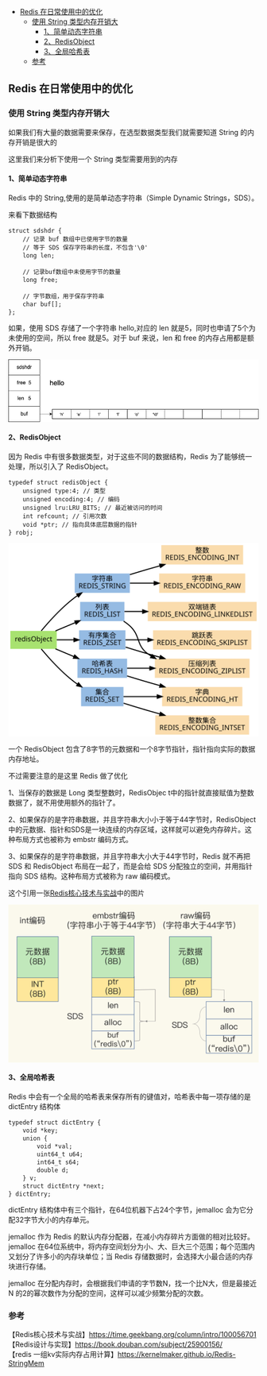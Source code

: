 <!-- START doctoc generated TOC please keep comment here to allow auto update -->
<!-- DON'T EDIT THIS SECTION, INSTEAD RE-RUN doctoc TO UPDATE -->

- [Redis 在日常使用中的优化](#redis-%E5%9C%A8%E6%97%A5%E5%B8%B8%E4%BD%BF%E7%94%A8%E4%B8%AD%E7%9A%84%E4%BC%98%E5%8C%96)
  - [使用 String 类型内存开销大](#%E4%BD%BF%E7%94%A8-string-%E7%B1%BB%E5%9E%8B%E5%86%85%E5%AD%98%E5%BC%80%E9%94%80%E5%A4%A7)
    - [1、简单动态字符串](#1%E7%AE%80%E5%8D%95%E5%8A%A8%E6%80%81%E5%AD%97%E7%AC%A6%E4%B8%B2)
    - [2、RedisObject](#2redisobject)
    - [3、全局哈希表](#3%E5%85%A8%E5%B1%80%E5%93%88%E5%B8%8C%E8%A1%A8)
  - [参考](#%E5%8F%82%E8%80%83)

<!-- END doctoc generated TOC please keep comment here to allow auto update -->

## Redis 在日常使用中的优化

### 使用 String 类型内存开销大

如果我们有大量的数据需要来保存，在选型数据类型我们就需要知道 String 的内存开销是很大的  

这里我们来分析下使用一个 String 类型需要用到的内存    

#### 1、简单动态字符串

Redis 中的 String,使用的是简单动态字符串（Simple Dynamic Strings，SDS）。  

来看下数据结构  

```
struct sdshdr {
    // 记录 buf 数组中已使用字节的数量
    // 等于 SDS 保存字符串的长度，不包含'\0'
    long len;
    
    // 记录buf数组中未使用字节的数量
    long free;
    
    // 字节数组，用于保存字符串
    char buf[];
};
```

如果，使用 SDS 存储了一个字符串 hello,对应的 len 就是5，同时也申请了5个为未使用的空间，所以 free 就是5。对于 buf 来说，len 和 free 的内存占用都是额外开销。         

<img src="/img/redis/redis-sds.png"  alt="redis" align="center" />

#### 2、RedisObject

因为 Redis 中有很多数据类型，对于这些不同的数据结构，Redis 为了能够统一处理，所以引入了 RedisObject。  

```
typedef struct redisObject {
    unsigned type:4; // 类型
    unsigned encoding:4; // 编码
    unsigned lru:LRU_BITS; // 最近被访问的时间
    int refcount; // 引用次数
    void *ptr; // 指向具体底层数据的指针
} robj;
```

<img src="/img/redis/redis-object.svg"  alt="redis" align="center" />

一个 RedisObject 包含了8字节的元数据和一个8字节指针，指针指向实际的数据内存地址。   

不过需要注意的是这里 Redis 做了优化  

1、当保存的数据是 Long 类型整数时，RedisObjec t中的指针就直接赋值为整数数据了，就不用使用额外的指针了。  

2、如果保存的是字符串数据，并且字符串大小小于等于44字节时，RedisObject中的元数据、指针和SDS是一块连续的内存区域，这样就可以避免内存碎片。这种布局方式也被称为 embstr 编码方式。  

3、如果保存的是字符串数据，并且字符串大小大于44字节时，Redis 就不再把 SDS 和 RedisObject 布局在一起了，而是会给 SDS 分配独立的空间，并用指针指向 SDS 结构。这种布局方式被称为 raw 编码模式。    

这个引用一张[Redis核心技术与实战](https://time.geekbang.org/column/intro/100056701)中的图片  
    
<img src="/img/redis/redis-object-string.jpeg"  alt="redis" align="center" />

#### 3、全局哈希表

Redis 中会有一个全局的哈希表来保存所有的键值对，哈希表中每一项存储的是 dictEntry 结构体  

```
typedef struct dictEntry {
    void *key;
    union {
        void *val;
        uint64_t u64;
        int64_t s64;
        double d;
    } v;
    struct dictEntry *next;
} dictEntry;
```

dictEntry 结构体中有三个指针，在64位机器下占24个字节，jemalloc 会为它分配32字节大小的内存单元。  

jemalloc 作为 Redis 的默认内存分配器，在减小内存碎片方面做的相对比较好。jemalloc 在64位系统中，将内存空间划分为小、大、巨大三个范围；每个范围内又划分了许多小的内存块单位；当 Redis 存储数据时，会选择大小最合适的内存块进行存储。  

jemalloc 在分配内存时，会根据我们申请的字节数N，找一个比N大，但是最接近 N 的2的幂次数作为分配的空间，这样可以减少频繁分配的次数。    


### 参考

【Redis核心技术与实战】https://time.geekbang.org/column/intro/100056701    
【Redis设计与实现】https://book.douban.com/subject/25900156/  
【redis 一组kv实际内存占用计算】https://kernelmaker.github.io/Redis-StringMem    